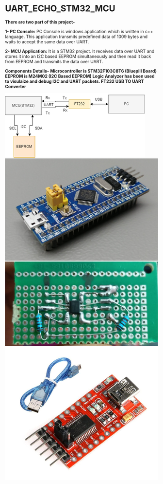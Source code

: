 # UART_ECHO_STM32_MCU
 __There are two part of this project-__
 
 __1- PC Console:__ PC Console is windows application which is written in c++ language. This application transmits predefined data of 1009 bytes and waits to accept the same data over UART.

 __2- MCU Application:__ It is a STM32 project. It receives data over UART and stores it into an I2C based EEPROM simultaneously and then read it back from EEPROM and transmits the data over UART.

 __Components Details-__
 __Microcontroller is STM32F103C8T6 (Bluepill Board)
 EEPROM is M24M02 (I2C Based EEPROM)
 Logic Analyzer has been used to visulaize and debug I2C and UART packets.
 FT232 USB TO UART Converter__

![Block Diagram](https://github.com/ayushman965/UART_ECHO_STM32_MCU/blob/main/Pictures/Block_diagram_uart.drawio.png)
![MCU](https://github.com/ayushman965/UART_ECHO_STM32_MCU/blob/main/Pictures/STM32F103C8T6_Blue_Pill.jpg)
![EEPROM Module](https://github.com/ayushman965/UART_ECHO_STM32_MCU/blob/main/Pictures/eeprom_module.jpg)
![FT232 Module](https://github.com/ayushman965/UART_ECHO_STM32_MCU/blob/main/Pictures/FT232.jpg)
